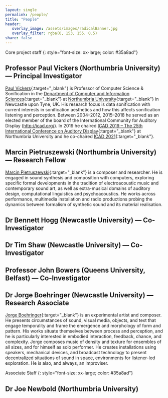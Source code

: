 ```yaml
---
layout: single
permalink: /people/
title: "People"
header:
   overlay_image: /assets/images/radicalBanner.jpg
   overlay_filter: rgba(0, 153, 155, 0.5)
share: false
---
```


Core project staff
{: style="font-size: xx-large; color: #35a8ad"}




## Professor Paul Vickers (Northumbria University) &mdash; Principal Investigator
[Paul Vickers](https://paulvickers.github.io){:target="_blank"} is Professor of Computer Science & Sonification in the [Department of Computer and Information Sciences](https://www.northumbria.ac.uk/about-us/academic-departments/computer-and-information-sciences/){:target="_blank"} at [Northumbria University](https://www.northumbria.ac.uk/){:target="_blank"} in Newcastle upon Tyne, UK. His research focus is data sonification with current interests in sonification aesthetics and how this affects sonification listening and perception. Between 2004–2012, 2015–2018 he served as an elected member of the board of the International Community for Auditory Display (http://icad.org/). In 2019 he chaired [ICAD 2019 – The 25th International Conference on Auditory Display](https://icad2019.icad.org/){:target="_blank"} at Northumbria University and he  co-chaired [ICAD 2021](https://icad2021.icad.org/){:target="_blank"}.

## Marcin Pietruszewski (Northumbria University) &mdash; Research Fellow
[Marcin Pietruszewski](https://www.marcinpietruszewski.com/){:target="_blank"} is a composer and researcher. He is engaged in sound synthesis and composition with computers, exploring specific formal developments in the tradition of electroacoustic music and contemporary sound art, as well as extra-musical domains of auditory design, computational linguistics and psychoacoustics. He works across performance, multimedia installation and radio productions probing the dynamics between formalism of synthetic sound and its material realisation.                   


## Dr Bennett Hogg (Newcastle University) &mdash; Co-Investigator

## Dr Tim Shaw (Newcastle University) &mdash; Co-Investigator

## Professor John Bowers (Queens University, Belfast) &mdash; Co-Investigator

## Dr Jorge Boehringer (Newcastle University) &mdash; Research Associate
[Jorge Boehringer](http://www.jorgeboehringer.com){:target="_blank"} is an experimental artist and composer.  He presents circumstances of sound, visual media, objects, and text that engage temporality and frame the emergence and morphology of form and pattern.  His works situate themselves between process and perception, and he is particularly interested in embodied interaction, feedback, chance, and complexity.  Jorge composes music of density and texture for ensembles of all sizes, and for himself as solo performer.  He creates installations using speakers, mechanical devices, and broadcast technology to present decentralized situations of sound in space, environments for listener-led exploration.  He is also, and always, an improviser.  

Associate Staff
{: style="font-size: xx-large; color: #35a8ad"}

## Dr Joe Newbold (Northumbria University)